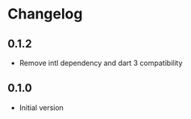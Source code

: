 # Changelog

## 0.1.2

- Remove intl dependency and dart 3 compatibility

## 0.1.0

- Initial version